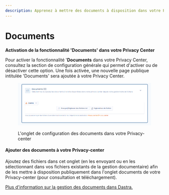 ```yaml
---
description: Apprenez à mettre des documents à disposition dans votre Privacy-center
---
```


# Documents

**Activation de la fonctionnalité 'Documents' dans votre Privacy Center**

Pour activer la fonctionnalité '**Documents** dans votre Privacy Center, consultez la section de configuration générale qui permet d'activer ou de désactiver cette option. Une fois activée, une nouvelle page publique intitulée 'Documents' sera ajoutée à votre Privacy Center.

<figure><img src="../../../.gitbook/assets/image (398).png" alt=""><figcaption><p>L'onglet de configuration des documents dans votre Privacy-center</p></figcaption></figure>

#### Ajouter des documents à votre Privacy-center

Ajoutez des fichiers dans cet onglet (en les envoyant ou en les sélectionnant dans vos fichiers existants de la gestion documentaire)  afin de les mettre à disposition publiquement dans l'onglet documents de votre Privacy-center (pour consultation et téléchargement).

[Plus d'information sur la gestion des documents dans Dastra.](../../gestion-de-documents-ged/)
